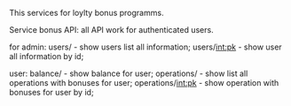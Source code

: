 This services for loylty bonus programms.

Service bonus API:
all API work for authenticated users.

  for admin:
    users/ - show users list all information;
    users/<int:pk> - show user all information by id;

  user:
    balance/ - show balance for user;
    operations/ - show list all operations with bonuses for user;
    operations/<int:pk> - show operation with bonuses for user by id;
